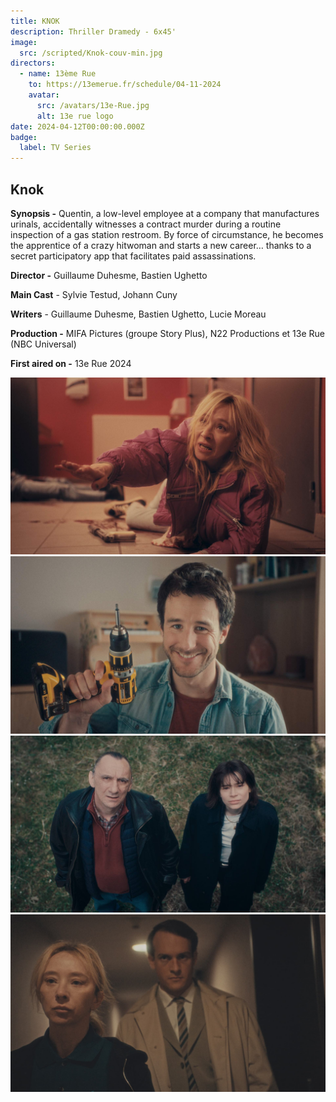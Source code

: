 ```yaml
---
title: KNOK
description: Thriller Dramedy - 6x45'
image:
  src: /scripted/Knok-couv-min.jpg
directors:
  - name: 13ème Rue
    to: https://13emerue.fr/schedule/04-11-2024
    avatar:
      src: /avatars/13e-Rue.jpg
      alt: 13e rue logo
date: 2024-04-12T00:00:00.000Z
badge:
  label: TV Series
---
```


## Knok

**Synopsis -** Quentin, a low-level employee at a company that manufactures urinals, accidentally witnesses a contract murder during a routine inspection of a gas station restroom. By force of circumstance, he becomes the apprentice of a crazy hitwoman and starts a new career… thanks to a secret participatory app that facilitates paid assassinations.

**Director -** Guillaume Duhesme, Bastien Ughetto

**Main Cast** - Sylvie Testud, Johann Cuny 

**Writers** - Guillaume Duhesme, Bastien Ughetto, Lucie Moreau

**Production -** MIFA Pictures (groupe Story Plus), N22 Productions et 13e Rue (NBC Universal)

**First aired on -** 13e Rue 2024

![Knok4.jpg](/scripted/Knok4.jpg)![Knok1.jpg](/scripted/Knok1.jpg)![Knok2.jpg](/scripted/Knok2.jpg)![Knok.jpg](/scripted/Knok.jpg)

